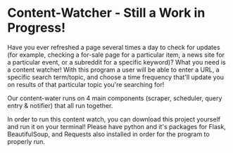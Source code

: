 # Content-Watcher - Still a Work in Progress!

Have you ever refreshed a page several times a day to check for updates (for example, checking a for-sale page for a particular item, 
a news site for a particular event, or a subreddit for a specific keyword)? What you need is a content watcher! With this program a user 
will be able to enter a URL, a specific search term/topic, and choose a time frequency that'll update you on results of that particular topic
you're searching for!

Our content-water runs on 4 main components (scraper, scheduler, query entry & notifier) that all run together.

<div class="text-red">
In order to run this content watch, you can download this project yourself and run it on your terminal!
Please have python and it's packages for Flask, BeautifulSoup, and Requests also installed in order for the program to properly run.
</div>

